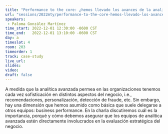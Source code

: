 ```yaml
---
title: "Performance to the core: ¿hemos llevado los avances de la analítica avanzada a la evaluación estratégica del negocio?"
url: "sessions/2022mty/performance-to-the-core-hemos-llevado-los-avances-de-la-analitica-avanzada-a-la-evaluacion-estrategica-del-negocio"
speakers:
 - Paloma González Martínez
time_start: 2022-12-01 12:30:00 -0600 CST
time_end:   2022-12-01 13:10:00 -0600 CST
day: a
timeslot: 4
room: 203
timeorder: 1
track: case-study
live_url: 
slides: 
video: 
draft: false
---
```


A medida que la analítica avanzada permea en las organizaciones tenemos cada vez sofisticación en distintos aspectos del negocio, i.e., recomendaciones, personalización, detección de fraude, etc. Sin embargo, hay una dimensión que hemos asumido como básica que suele delegarse a otros equipos: business performance.
En la charla discutiremos cuál es la importancia, porqué y cómo debemos asegurar que los equipos de analítica avanzada estén directamente involucrados en la evaluación estratégica del negocio.